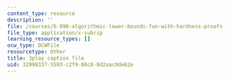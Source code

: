 ```yaml
---
content_type: resource
description: ''
file: /courses/6-890-algorithmic-lower-bounds-fun-with-hardness-proofs-fall-2014/320983375593c2f900c80d2aac9de62e_7d73E1DiH0w.srt
file_type: application/x-subrip
learning_resource_types: []
ocw_type: OCWFile
resourcetype: Other
title: 3play caption file
uid: 32098337-5593-c2f9-00c8-0d2aac9de62e
---
```

